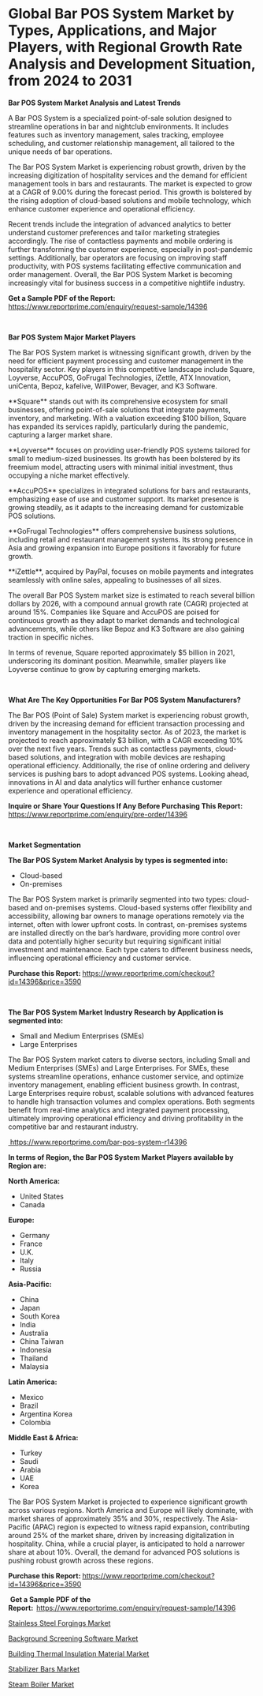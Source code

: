 <p><h1>Global Bar POS System Market by Types, Applications, and Major Players, with Regional Growth Rate Analysis and Development Situation, from 2024 to 2031</h1></p><p><strong>Bar POS System Market Analysis and Latest Trends</strong></p>
<p><p>A Bar POS System is a specialized point-of-sale solution designed to streamline operations in bar and nightclub environments. It includes features such as inventory management, sales tracking, employee scheduling, and customer relationship management, all tailored to the unique needs of bar operations. </p><p>The Bar POS System Market is experiencing robust growth, driven by the increasing digitization of hospitality services and the demand for efficient management tools in bars and restaurants. The market is expected to grow at a CAGR of 9.00% during the forecast period. This growth is bolstered by the rising adoption of cloud-based solutions and mobile technology, which enhance customer experience and operational efficiency. </p><p>Recent trends include the integration of advanced analytics to better understand customer preferences and tailor marketing strategies accordingly. The rise of contactless payments and mobile ordering is further transforming the customer experience, especially in post-pandemic settings. Additionally, bar operators are focusing on improving staff productivity, with POS systems facilitating effective communication and order management. Overall, the Bar POS System Market is becoming increasingly vital for business success in a competitive nightlife industry.</p></p>
<p><strong>Get a Sample PDF of the Report:&nbsp;</strong> <a href="https://www.reportprime.com/enquiry/request-sample/14396?utm_campaign=1140&utm_medium=2&utm_source=Github&utm_content=ia&utm_term=29112024&utm_id=bar-pos-system">https://www.reportprime.com/enquiry/request-sample/14396</a></p>
<p>&nbsp;</p>
<p><strong>Bar POS System Major Market Players</strong></p>
<p><p>The Bar POS System market is witnessing significant growth, driven by the need for efficient payment processing and customer management in the hospitality sector. Key players in this competitive landscape include Square, Loyverse, AccuPOS, GoFrugal Technologies, iZettle, ATX Innovation, uniCenta, Bepoz, kafelive, WillPower, Bevager, and K3 Software.</p><p>**Square** stands out with its comprehensive ecosystem for small businesses, offering point-of-sale solutions that integrate payments, inventory, and marketing. With a valuation exceeding $100 billion, Square has expanded its services rapidly, particularly during the pandemic, capturing a larger market share.</p><p>**Loyverse** focuses on providing user-friendly POS systems tailored for small to medium-sized businesses. Its growth has been bolstered by its freemium model, attracting users with minimal initial investment, thus occupying a niche market effectively.</p><p>**AccuPOS** specializes in integrated solutions for bars and restaurants, emphasizing ease of use and customer support. Its market presence is growing steadily, as it adapts to the increasing demand for customizable POS solutions.</p><p>**GoFrugal Technologies** offers comprehensive business solutions, including retail and restaurant management systems. Its strong presence in Asia and growing expansion into Europe positions it favorably for future growth.</p><p>**iZettle**, acquired by PayPal, focuses on mobile payments and integrates seamlessly with online sales, appealing to businesses of all sizes.</p><p>The overall Bar POS System market size is estimated to reach several billion dollars by 2026, with a compound annual growth rate (CAGR) projected at around 15%. Companies like Square and AccuPOS are poised for continuous growth as they adapt to market demands and technological advancements, while others like Bepoz and K3 Software are also gaining traction in specific niches.</p><p>In terms of revenue, Square reported approximately $5 billion in 2021, underscoring its dominant position. Meanwhile, smaller players like Loyverse continue to grow by capturing emerging markets.</p></p>
<p>&nbsp;</p>
<p><strong>What Are The Key Opportunities For Bar POS System Manufacturers?</strong></p>
<p><p>The Bar POS (Point of Sale) System market is experiencing robust growth, driven by the increasing demand for efficient transaction processing and inventory management in the hospitality sector. As of 2023, the market is projected to reach approximately $3 billion, with a CAGR exceeding 10% over the next five years. Trends such as contactless payments, cloud-based solutions, and integration with mobile devices are reshaping operational efficiency. Additionally, the rise of online ordering and delivery services is pushing bars to adopt advanced POS systems. Looking ahead, innovations in AI and data analytics will further enhance customer experience and operational efficiency.</p></p>
<p><strong>Inquire or Share Your Questions If Any Before Purchasing This Report:</strong> <a href="https://www.reportprime.com/enquiry/pre-order/14396?utm_campaign=1140&utm_medium=2&utm_source=Github&utm_content=ia&utm_term=29112024&utm_id=bar-pos-system">https://www.reportprime.com/enquiry/pre-order/14396</a></p>
<p>&nbsp;</p>
<p><strong>Market Segmentation</strong></p>
<p><strong>The Bar POS System Market Analysis by types is segmented into:</strong></p>
<p><ul><li>Cloud-based</li><li>On-premises</li></ul></p>
<p><p>The Bar POS System market is primarily segmented into two types: cloud-based and on-premises systems. Cloud-based systems offer flexibility and accessibility, allowing bar owners to manage operations remotely via the internet, often with lower upfront costs. In contrast, on-premises systems are installed directly on the bar’s hardware, providing more control over data and potentially higher security but requiring significant initial investment and maintenance. Each type caters to different business needs, influencing operational efficiency and customer service.</p></p>
<p><strong>Purchase this Report:&nbsp;</strong><a href="https://www.reportprime.com/checkout?id=14396&price=3590&utm_campaign=1140&utm_medium=2&utm_source=Github&utm_content=ia&utm_term=29112024&utm_id=bar-pos-system">https://www.reportprime.com/checkout?id=14396&price=3590</a></p>
<p>&nbsp;</p>
<p><strong>The Bar POS System Market Industry Research by Application is segmented into:</strong></p>
<p><ul><li>Small and Medium Enterprises (SMEs)</li><li>Large Enterprises</li></ul></p>
<p><p>The Bar POS System market caters to diverse sectors, including Small and Medium Enterprises (SMEs) and Large Enterprises. For SMEs, these systems streamline operations, enhance customer service, and optimize inventory management, enabling efficient business growth. In contrast, Large Enterprises require robust, scalable solutions with advanced features to handle high transaction volumes and complex operations. Both segments benefit from real-time analytics and integrated payment processing, ultimately improving operational efficiency and driving profitability in the competitive bar and restaurant industry.</p></p>
<p><a href="https://www.reportprime.com/bar-pos-system-r14396?utm_campaign=1140&utm_medium=2&utm_source=Github&utm_content=ia&utm_term=29112024&utm_id=bar-pos-system">&nbsp;https://www.reportprime.com/bar-pos-system-r14396</a></p>
<p><strong>In terms of Region, the Bar POS System Market Players available by Region are:</strong></p>
<p>
    <p> <strong> North America: </strong>
        <ul>
            <li>United States</li>
            <li>Canada</li>
        </ul>
        </p> 
    <p> <strong> Europe: </strong>
        <ul>
            <li>Germany</li>
            <li>France</li>
            <li>U.K.</li>
            <li>Italy</li>
            <li>Russia</li>
        </ul>
        </p> 
    <p> <strong> Asia-Pacific: </strong>
        <ul>
            <li>China</li>
            <li>Japan</li>
            <li>South Korea</li>
            <li>India</li>
            <li>Australia</li>
            <li>China Taiwan</li>
            <li>Indonesia</li>
            <li>Thailand</li>
            <li>Malaysia</li>
        </ul>
        </p> 
    <p> <strong> Latin America: </strong>
        <ul>
            <li>Mexico</li>
            <li>Brazil</li>
            <li>Argentina Korea</li>
            <li>Colombia</li>
        </ul>
        </p> 
    <p> <strong> Middle East & Africa: </strong>
        <ul>
            <li>Turkey</li>
            <li>Saudi</li>
            <li>Arabia</li>
            <li>UAE</li>
            <li>Korea</li>
        </ul>
    </p>
    </p>
<p><p>The Bar POS System Market is projected to experience significant growth across various regions. North America and Europe will likely dominate, with market shares of approximately 35% and 30%, respectively. The Asia-Pacific (APAC) region is expected to witness rapid expansion, contributing around 25% of the market share, driven by increasing digitalization in hospitality. China, while a crucial player, is anticipated to hold a narrower share at about 10%. Overall, the demand for advanced POS solutions is pushing robust growth across these regions.</p></p>
<p><strong>Purchase this Report: </strong><a href="https://www.reportprime.com/checkout?id=14396&price=3590&utm_campaign=1140&utm_medium=2&utm_source=Github&utm_content=ia&utm_term=29112024&utm_id=bar-pos-system">https://www.reportprime.com/checkout?id=14396&price=3590</a></p>
<p>&nbsp;<strong>Get a Sample PDF of the Report:&nbsp;&nbsp;</strong><a href="https://www.reportprime.com/enquiry/request-sample/14396?utm_campaign=1140&utm_medium=2&utm_source=Github&utm_content=ia&utm_term=29112024&utm_id=bar-pos-system">https://www.reportprime.com/enquiry/request-sample/14396</a></p>
<p><strong></strong></p>
<p><p><a href="https://www.linkedin.com/pulse/analyzing-stainless-steel-forgings-market-dynamics-growth-ccr2e?utm_campaign=1140&utm_medium=2&utm_source=Github&utm_content=ia&utm_term=29112024&utm_id=bar-pos-system">Stainless Steel Forgings Market</a></p><p><a href="https://github.com/AKSHATREPORTPRIME/Market-Research-Report-List-6/blob/main/background-screening-software-market.md?utm_campaign=1140&utm_medium=2&utm_source=Github&utm_content=ia&utm_term=29112024&utm_id=bar-pos-system">Background Screening Software Market</a></p><p><a href="https://issuu.com/reportprime-2/docs/building-thermal-insulation-material-market-size-2?utm_campaign=1140&utm_medium=2&utm_source=Github&utm_content=ia&utm_term=29112024&utm_id=bar-pos-system">Building Thermal Insulation Material Market</a></p><p><a href="https://www.linkedin.com/pulse/detailed-stabilizer-bars-market-analysis-2024-2031-size-share-netqe?utm_campaign=1140&utm_medium=2&utm_source=Github&utm_content=ia&utm_term=29112024&utm_id=bar-pos-system">Stabilizer Bars Market</a></p><p><a href="https://issuu.com/reportprime-2/docs/steam-boiler-market-size-2030.pptx?utm_campaign=1140&utm_medium=2&utm_source=Github&utm_content=ia&utm_term=29112024&utm_id=bar-pos-system">Steam Boiler Market</a></p></p>